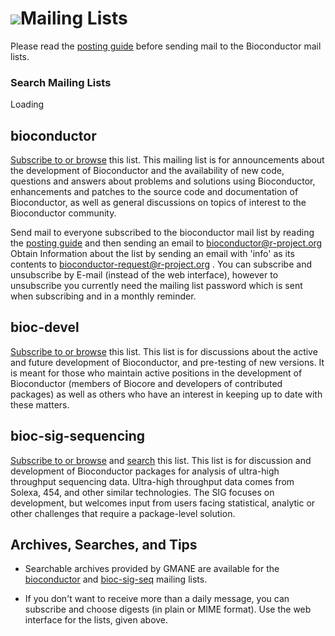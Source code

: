 <script src="http://www.google.com/jsapi" type="text/javascript"></script>
<link rel="stylesheet" href="http://www.google.com/cse/style/look/default.css" type="text/css" />

# ![](/images/icons/help.gif)Mailing Lists #

Please read the [posting guide][5] before sending mail to the
Bioconductor mail lists.

### Search Mailing Lists
<div id="cse" style="width: 100%;">Loading</div>
<script type="text/javascript">
  google.load('search', '1', {language : 'en'});
  google.setOnLoadCallback(function() {
    var customSearchControl = new google.search.CustomSearchControl('017744773928675644276:6ko94t64bqi');
    customSearchControl.setResultSetSize(google.search.Search.FILTERED_CSE_RESULTSET);
    customSearchControl.draw('cse');
  }, true);
</script>


<a name="bioconductor"></a>
## bioconductor ##

[Subscribe to or browse][4] this list. This mailing list is for
announcements about the development of Bioconductor and the
availability of new code, questions and answers about problems and
solutions using Bioconductor, enhancements and patches to the source
code and documentation of Bioconductor, as well as general discussions
on topics of interest to the Bioconductor community.

Send mail to everyone subscribed to the bioconductor mail list by
reading the [posting guide][5] and then sending an email to
[bioconductor@r-project.org][6] Obtain Information about the list by
sending an email with 'info' as its contents to
[bioconductor-request@r-project.org][7] . You can subscribe and
unsubscribe by E-mail (instead of the web interface), however to
unsubscribe you currently need the mailing list password which is sent
when subscribing and in a monthly reminder.

<a name="bioc-devel"></a>
## bioc-devel ##

[Subscribe to or browse][8] this list.  This list is for discussions
about the active and future development of Bioconductor, and
pre-testing of new versions. It is meant for those who maintain active
positions in the development of Bioconductor (members of Biocore and
developers of contributed packages) as well as others who have an
interest in keeping up to date with these matters.

<a name="bioc-sig-sequencing"></a>
## bioc-sig-sequencing ##

[Subscribe to or browse][9] and [search][12] this list.  This list is
for discussion and development of Bioconductor packages for analysis
of ultra-high throughput sequencing data. Ultra-high throughput data
comes from Solexa, 454, and other similar technologies. The SIG
focuses on development, but welcomes input from users facing
statistical, analytic or other challenges that require a package-level
solution.


## Archives, Searches, and Tips ##

 - Searchable archives provided by GMANE are available for the
   [bioconductor][3] and [bioc-sig-seq][12] mailing lists.

 - If you don't want to receive more than a daily message, you can
   subscribe and choose digests (in plain or MIME format). Use the web
   interface for the lists, given above.


[3]: http://dir.gmane.org/gmane.science.biology.informatics.conductor
[4]: https://stat.ethz.ch/mailman/listinfo/bioconductor
[5]: /help/mailing-list/posting-guide/
[6]: mailto:bioconductor@r-project.org
[7]: mailto:bioconductor-request@r-project.org
[8]: https://stat.ethz.ch/mailman/listinfo/bioc-devel
[9]: https://stat.ethz.ch/mailman/listinfo/bioc-sig-sequencing
[12]: http://dir.gmane.org/gmane.comp.lang.r.sequencing
[14]: https://stat.ethz.ch/pipermail/bioc-sig-proteomics/
